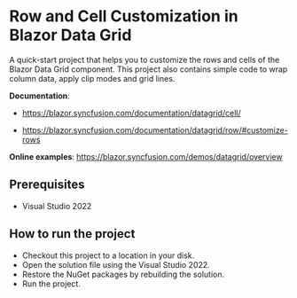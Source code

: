 # Row and Cell Customization in Blazor Data Grid

A quick-start project that helps you to customize the rows and cells of the Blazor Data Grid component. This project also contains simple code to wrap column data, apply clip modes and grid lines.

**Documentation**:

* https://blazor.syncfusion.com/documentation/datagrid/cell/

* https://blazor.syncfusion.com/documentation/datagrid/row/#customize-rows

**Online examples**: https://blazor.syncfusion.com/demos/datagrid/overview
 
## Prerequisites

* Visual Studio 2022

## How to run the project

* Checkout this project to a location in your disk.
* Open the solution file using the Visual Studio 2022.
* Restore the NuGet packages by rebuilding the solution.
* Run the project.